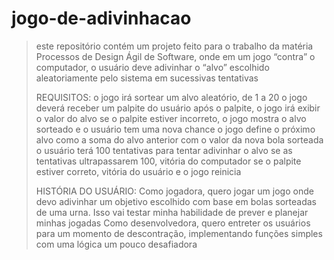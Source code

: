 # jogo-de-adivinhacao
>este repositório contém um projeto feito para o trabalho da matéria Processos de Design Ágil de Software, onde em um jogo “contra” o computador, o usuário deve adivinhar o “alvo” escolhido aleatoriamente pelo sistema em sucessivas tentativas
>
>REQUISITOS:
>o jogo irá sortear um alvo aleatório, de 1 a 20
>o jogo deverá receber um palpite do usuário
>após o palpite, o jogo irá exibir o valor do alvo
>se o palpite estiver incorreto, o jogo mostra o alvo sorteado e o usuário tem uma nova chance
>o jogo define o próximo alvo como a soma do alvo anterior com o valor da nova bola sorteada
>o usuário terá 100 tentativas para tentar adivinhar o alvo
>se as tentativas ultrapassarem 100, vitória do computador 
>se o palpite estiver correto, vitória do usuário e o jogo reinicia
>
>HISTÓRIA DO USUÁRIO:
>Como jogadora, quero jogar um jogo onde devo adivinhar um objetivo escolhido com base em bolas sorteadas de uma urna. Isso vai testar minha habilidade de prever e planejar minhas jogadas
>Como desenvolvedora, quero entreter os usuários para um momento de descontração, implementando funções simples com uma lógica um pouco desafiadora

